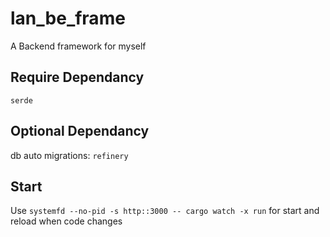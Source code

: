 # lan_be_frame

A Backend framework for myself

## Require Dependancy

`serde`

## Optional Dependancy

db auto migrations: `refinery`

## Start

Use `systemfd --no-pid -s http::3000 -- cargo watch -x run` for start and reload when code changes
